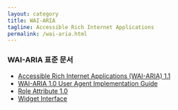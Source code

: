 ```yaml
---
layout: category
title: WAI-ARIA
tagline: Accessible Rich Internet Applications 
permalink: /wai-aria.html
---
```


### WAI-ARIA 표준 문서

* [Accessible Rich Internet Applications (WAI-ARIA) 1.1](https://www.w3.org/TR/wai-aria-1.1/)
* [WAI-ARIA 1.0 User Agent Implementation Guide](https://www.w3.org/TR/wai-aria-implementation/)
* [Role Attribute 1.0](https://www.w3.org/TR/role-attribute/)
* [Widget Interface](https://www.w3.org/TR/widgets-apis/)
